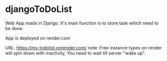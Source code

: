 # djangoToDoList
Web App made in Django. It's main function is to store task which need to be done.

App is deployed on render.com

URL: https://ms-todolist.onrender.com/
note: Free instance types on render will spin down with inactivity, You need to wait till server "wake up".
